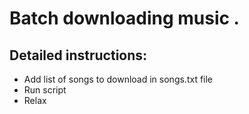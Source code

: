 # Batch downloading music .
## Detailed instructions:
* Add list of songs to download in songs.txt file
* Run script
* Relax